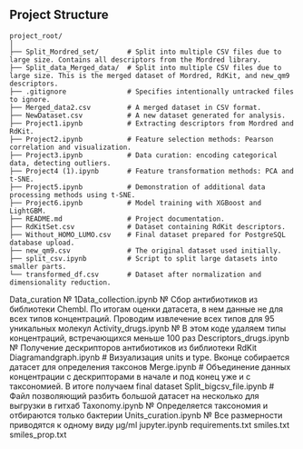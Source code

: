 ## Project Structure
```
project_root/
│
├── Split_Mordred_set/       # Split into multiple CSV files due to large size. Contains all descriptors from the Mordred library.
├── Split_data_Merged_data/  # Split into multiple CSV files due to large size. This is the merged dataset of Mordred, RdKit, and new_qm9 descriptors.
├── .gitignore               # Specifies intentionally untracked files to ignore.
├── Merged_data2.csv         # A merged dataset in CSV format.
├── NewDataset.csv           # A new dataset generated for analysis.
├── Project1.ipynb           # Extracting descriptors from Mordred and RdKit.
├── Project2.ipynb           # Feature selection methods: Pearson correlation and visualization.
├── Project3.ipynb           # Data curation: encoding categorical data, detecting outliers.
├── Project4 (1).ipynb       # Feature transformation methods: PCA and t-SNE.
├── Project5.ipynb           # Demonstration of additional data processing methods using t-SNE.
├── Project6.ipynb           # Model training with XGBoost and LightGBM.
├── README.md                # Project documentation.
├── RdKitSet.csv             # Dataset containing RdKit descriptors.
├── Without_HOMO_LUMO.csv    # Final dataset prepared for PostgreSQL database upload.
├── new_qm9.csv              # The original dataset used initially.
├── split_csv.ipynb          # Script to split large datasets into smaller parts.
└── transformed_df.csv       # Dataset after normalization and dimensionality reduction.
```

Data_curation №
1Data_collection.ipynb  № Сбор антибиотиков из библиотеки Chembl. По итогам оценки датасета, в нем данные не для всех типов концентраций. Проводим извлечение всех типов для 95 уникальных молекул 
Activity_drugs.ipynb  № В этом коде удаляем типы концентраций, встречающихся меньше 100 раз 
Descriptors_drugs.ipynb  № Получение дескрипторов антибиотиков из библиотеки RdKit
Diagramandgraph.ipynb  # Визуализация units и type. Вконце собирается датасет для определения таксонов
Merge.ipynb   # Объединение данных концентрации с дескрипторами в начале и под конец уже и с таксономией. В итоге получаем final dataset
Split_bigcsv_file.ipynb  # Файл позволяющий разбить большой датасет на несколько для выгрузки в гитхаб
Taxonomy.ipynb   № Определяется таксономия и отбираются только бактерии
Units_curation.ipynb   № Все размерности приводятся к одному виду µg/ml
jupyter.ipynb
requirements.txt
smiles.txt
smiles_prop.txt
